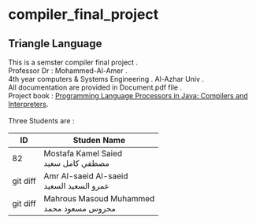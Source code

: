 # compiler_final_project

## Triangle Language
This is a semster compiler final project .<br>
Professor Dr : Mohammed-Al-Amer .<br>
4th year computers & Systems Engineering . Al-Azhar Univ .<br>
All documentation are provided in Document.pdf file .<br>
Project book : [Programming Language Processors in Java: Compilers and Interpreters](https://www.amazon.com/Programming-Language-Processors-Java-Interpreters/dp/0130257869).<br>
<br>
Three Students are :

| ID | Studen Name |
| --- | --- |
| 82 | Mostafa Kamel Saied <br> مصطفي كامل سعيد|
| git diff | Amr Al-saeid Al-saeid <br>عمرو السعيد السعيد  |
| git diff | Mahrous Masoud Muhammed<br>محروس مسعود محمد |
